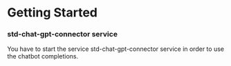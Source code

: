 # Getting Started

### std-chat-gpt-connector service
You have to start the service std-chat-gpt-connector service in order to use the chatbot completions.

